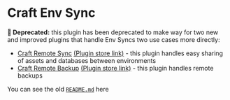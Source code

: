 # Craft Env Sync

**🚨 Deprecated:** this plugin has been deprecated to make way for two new and improved plugins that handle Env Syncs two use cases more directly:

- [Craft Remote Sync](https://github.com/weareferal/craft-remote-sync/) [(Plugin store link)](https://plugins.craftcms.com/remote-sync) - this plugin handles easy sharing of assets and databases between environments
- [Craft Remote Backup](https://github.com/weareferal/craft-remote-backup) [(Plugin store link)](https://plugins.craftcms.com/remote-backup) - this plugin handles remote backups

You can see the old [`README.md`](./README.old.md) here
